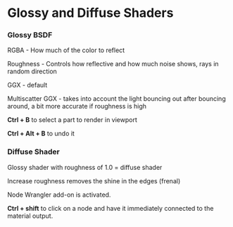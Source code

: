 # Glossy and Diffuse Shaders

### Glossy BSDF

RGBA - How much of the color to reflect

Roughness - Controls how reflective and how much noise shows, rays in random direction

GGX - default

Multiscatter GGX - takes into account the light bouncing out after bouncing around, a bit more accurate if roughness is high

**Ctrl + B** to select a part to render in viewport

**Ctrl + Alt + B** to undo it

### Diffuse Shader

Glossy shader with roughness of 1.0 = diffuse shader

Increase roughness removes the shine in the edges \(frenal\)



Node Wrangler add-on is activated.

**Ctrl + shift** to click on a node and have it immediately connected to the material output.

